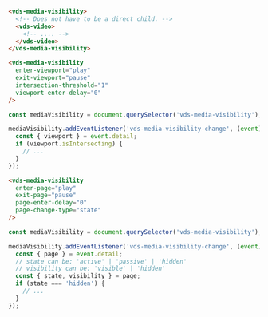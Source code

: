 <script>
import Docs from './_Docs.md';
</script>

<Docs>

<!--
	------------------------------------------------------------------------------
	Viewport Visibility
	------------------------------------------------------------------------------
-->

```html copy|slot=usage
<vds-media-visibility>
  <!-- Does not have to be a direct child. -->
  <vds-video>
    <!-- .... -->
  </vds-video>
</vds-media-visibility>
```

```html copy|slot=viewport-actions
<vds-media-visibility
  enter-viewport="play"
  exit-viewport="pause"
  intersection-threshold="1"
  viewport-enter-delay="0"
/>
```

```js copyHighlight|slot=viewport-visibility-change{3-8}
const mediaVisibility = document.querySelector('vds-media-visibility');

mediaVisibility.addEventListener('vds-media-visibility-change', (event) => {
  const { viewport } = event.detail;
  if (viewport.isIntersecting) {
    // ...
  }
});
```

<!--
	------------------------------------------------------------------------------
	Page Visibility
	------------------------------------------------------------------------------
-->

```html copy|slot=page-actions
<vds-media-visibility
  enter-page="play"
  exit-page="pause"
  page-enter-delay="0"
  page-change-type="state"
/>
```

```js copyHighlight|slot=page-visibility-change{3-11}
const mediaVisibility = document.querySelector('vds-media-visibility');

mediaVisibility.addEventListener('vds-media-visibility-change', (event) => {
  const { page } = event.detail;
  // state can be: 'active' | 'passive' | 'hidden'
  // visibility can be: 'visible' | 'hidden'
  const { state, visibility } = page;
  if (state === 'hidden') {
    // ...
  }
});
```

</Docs>
